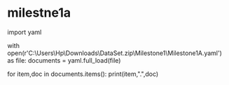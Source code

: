# milestne1a
import yaml

with open(r'C:\Users\Hp\Downloads\DataSet.zip\Milestone1\Milestone1A.yaml') as file: documents = yaml.full_load(file)

for item,doc in documents.items():
    print(item,".",doc)
